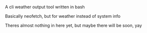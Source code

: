 A cli weather output tool written in bash

Basically neofetch, but for weather instead of system info

Theres almost nothing in here yet, but maybe there will be soon, yay

